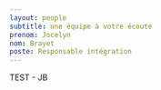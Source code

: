 ```yaml
---
layout: people
subtitle: une équipe à votre écoute
prenom: Jocelyn
nom: Brayet
poste: Responsable intégration
---
```


TEST - JB 

